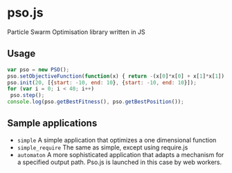 pso.js
======

Particle Swarm Optimisation library written in JS

Usage
-----

```javascript
var pso = new PSO();
pso.setObjectiveFunction(function(x) { return -(x[0]*x[0] + x[1]*x[1]); });
pso.init(20, [{start: -10, end: 10}, {start: -10, end: 10}]);
for (var i = 0; i < 40; i++)
 pso.step();
console.log(pso.getBestFitness(), pso.getBestPosition());
```

Sample applications
-------------------

+ `simple` A simple application that optimizes a one dimensional function
+ `simple_require` The same as simple, except using require.js
+ `automaton` A more sophisticated application that adapts a mechanism for a specified output path. 
Pso.js is launched in this case by web workers.